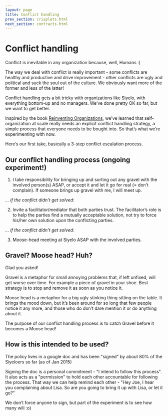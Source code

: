 ```yaml
---
layout: page
title: Conflict handling
prev_section: crisplets.html
next_section: contracts.html
---
```


# Conflict handling

Conflict is inevitable in any organization because, well, Humans :)

The way we deal with conflict is really important - some conflicts are
healthy and productive and drive improvement - other conflicts are ugly
and political and suck the soul out of the culture. We obviously want
more of the former and less of the latter!

Conflict handling gets a bit tricky with organizations like Siyelo, with
everything bottom-up and no managers. We’ve done pretty OK so far, but
we want to get better.

Inspired by the book [Reinventing
Organizations](http://www.reinventingorganizations.com), we’ve learned
that self-organization at scale really needs an explicit conflict
handling strategy, a simple process that everyone needs to be bought
into. So that’s what we’re experimenting with now.

Here’s our first take, basically a 3-step conflict escalation process.

## Our conflict handling process (ongoing experiment!)

1. I take responsibility for bringing up and sorting out any gravel with
the involved person(s) ASAP, or accept it and let it go for real (=
don’t complain). If someone brings up gravel with me, I will meet up.

*… if the conflict didn’t get solved:*

2. Invite a facilitator/mediator that both parties trust. The
facilitator’s role is to help the parties find a mutually acceptable
solution, not try to force his/her own solution upon the conflicting
parties.

*… if the conflict didn’t get solved:*

3. Moose-head meeting at Siyelo ASAP with the involved parties.

## Gravel? Moose head? Huh?

Glad you asked!

Gravel is a metaphor for small annoying problems that, if left unfixed,
will get worse over time. For example a piece of gravel in your shoe.
Best strategy is to stop and remove it as soon as you notice it.

Moose head is a metaphor for a big ugly stinking thing sitting on the
table. It brings the mood down, but it’s been around for so long that
few people notice it any more, and those who do don’t dare mention it or
do anything about it.

The purpose of our conflict handling process is to catch Gravel before
it becomes a Moose head!

## How is this intended to be used?

The policy lives in a google doc and has been "signed" by about 80% of
the Siyeloers so far (as of Jan 2015)

Signing the doc is a personal commitment - "I intend to follow this
process". It also acts as a "permission" to hold each other accountable
for following the process. That way we can help remind each other - "Hey
Joe, I hear you complaining about Lisa. So are you going to bring it up
with Lisa, or let it go?"

We don’t force anyone to sign, but part of the experiment is to see how
many will :o)
